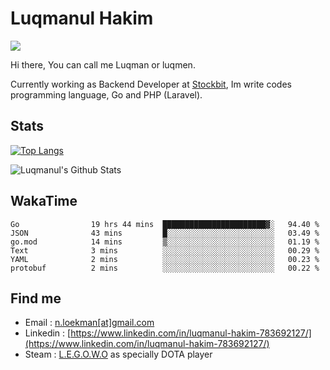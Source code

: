 
# Luqmanul Hakim

![](https://komarev.com/ghpvc/?username=luqman-v1)

Hi there, You can call me Luqman or luqmen.

Currently working as Backend Developer at [Stockbit](https://stockbit.com/), Im write codes programming language, Go and PHP (Laravel).
## Stats

[![Top Langs](https://github-readme-stats.vercel.app/api/top-langs/?username=luqman-v1&layout=compact)](https://github.com/anuraghazra/github-readme-stats)

![Luqmanul's Github Stats](https://github-readme-stats.vercel.app/api?username=luqman-v1&show_icons=true)


## WakaTime 

<!--START_SECTION:waka-->

```text
Go                19 hrs 44 mins  ███████████████████████▓░   94.40 %
JSON              43 mins         █░░░░░░░░░░░░░░░░░░░░░░░░   03.49 %
go.mod            14 mins         ▒░░░░░░░░░░░░░░░░░░░░░░░░   01.19 %
Text              3 mins          ░░░░░░░░░░░░░░░░░░░░░░░░░   00.29 %
YAML              2 mins          ░░░░░░░░░░░░░░░░░░░░░░░░░   00.23 %
protobuf          2 mins          ░░░░░░░░░░░░░░░░░░░░░░░░░   00.22 %
```

<!--END_SECTION:waka-->


## Find me 

- Email : [n.loekman[at]gmail.com](mailto:n.loekman@gmail.com)
- Linkedin : [https://www.linkedin.com/in/luqmanul-hakim-783692127/](https://www.linkedin.com/in/luqmanul-hakim-783692127/)
- Steam : [L.E.G.O.W.O](https://steamcommunity.com/id/fuukmans) as specially DOTA player


